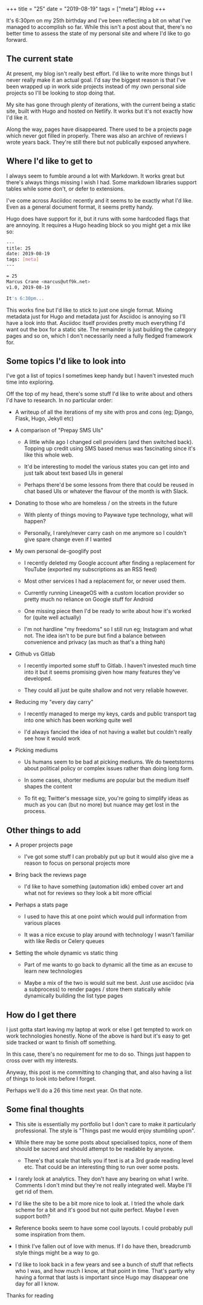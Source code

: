 +++
title = "25"
date = "2019-08-19"
tags = ["meta"]
#blog
+++

It's 6:30pm on my 25th birthday and I've been reflecting a bit on what I've managed to accomplish so far. While this isn't a post about that, there's no better time to assess the state of my personal site and where I'd like to go forward.

## The current state

At present, my blog isn't really best effort. I'd like to write more things but I never really make it an actual goal. I'd say the biggest reason is that I've been wrapped up in work side projects instead of my own personal side projects so I'll be looking to stop doing that.

My site has gone through plenty of iterations, with the current being a static site, built with Hugo and hosted on Netlify. It works but it's not exactly how I'd like it.

Along the way, pages have disappeared. There used to be a projects page which never got filled in properly. There was also an archive of reviews I wrote years back. They're still there but not publically exposed anywhere.

## Where I'd like to get to

I always seem to fumble around a lot with Markdown. It works great but there's always things missing I wish I had. Some markdown libraries support tables while some don't, or defer to extensions.

I've come across Asciidoc recently and it seems to be exactly what I'd like. Even as a general document format, it seems pretty handy.

Hugo does have support for it, but it runs with some hardcoded flags that are annoying. It requires a Hugo heading block so you might get a mix like so:

```bash
---
title: 25
date: 2019-08-19
tags: [meta]
---

= 25
Marcus Crane <marcus@utf9k.net>
v1.0, 2019-08-19

It's 6:30pm...
```

This works fine but I'd like to stick to just one single format. Mixing metadata just for Hugo and metadata just for Asciidoc is annoying so I'll have a look into that. Asciidoc itself provides pretty much everything I'd want out the box for a static site. The remainder is just building the category pages and so on, which I don't necessarily need a fully fledged framework for.

## Some topics I'd like to look into

I've got a list of topics I sometimes keep handy but I haven't invested much time into exploring.

Off the top of my head, there's some stuff I'd like to write about and others I'd have to research. In no particular order:

*   A writeup of all the iterations of my site with pros and cons (eg; Django, Flask, Hugo, Jekyll etc)
    
*   A comparison of "Prepay SMS UIs"
    
    *   A little while ago I changed cell providers (and then switched back). Topping up credit using SMS based menus was fascinating since it's like this whole web.
        
    *   It'd be interesting to model the various states you can get into and just talk about text based UIs in general
        
    *   Perhaps there'd be some lessons from there that could be reused in chat based UIs or whatever the flavour of the month is with Slack.
        
*   Donating to those who are homeless / on the streets in the future
    
    *   With plenty of things moving to Paywave type technology, what will happen?
        
    *   Personally, I rarely/never carry cash on me anymore so I couldn't give spare change even if I wanted
        
*   My own personal de-googlify post
    
    *   I recently deleted my Google account after finding a replacement for YouTube (exported my subscriptions as an RSS feed)
        
    *   Most other services I had a replacement for, or never used them.
        
    *   Currently running LineageOS with a custom location provider so pretty much no reliance on Google stuff for Android
        
    *   One missing piece then I'd be ready to write about how it's worked for (quite well actually)
        
    *   I'm not hardline "my freedoms" so I still run eg; Instagram and what not. The idea isn't to be pure but find a balance between convenience and privacy (as much as that's a thing hah)
        
*   Github vs Gitlab
    
    *   I recently imported some stuff to Gitlab. I haven't invested much time into it but it seems promising given how many features they've developed.
        
    *   They could all just be quite shallow and not very reliable however.
        
*   Reducing my "every day carry"
    
    *   I recently managed to merge my keys, cards and public transport tag into one which has been working quite well
        
    *   I'd always fancied the idea of not having a wallet but couldn't really see how it would work
        
*   Picking mediums
    
    *   Us humans seem to be bad at picking mediums. We do tweetstorms about political policy or complex issues rather than doing long form.
        
    *   In some cases, shorter mediums are popular but the medium itself shapes the content
        
    *   To fit eg; Twitter's message size, you're going to simplify ideas as much as you can (but no more) but nuance may get lost in the process.
        

## Other things to add

*   A proper projects page
    
    *   I've got some stuff I can probably put up but it would also give me a reason to focus on personal projects more
        
*   Bring back the reviews page
    
    *   I'd like to have something (automation idk) embed cover art and what not for reviews so they look a bit more official
        
*   Perhaps a stats page
    
    *   I used to have this at one point which would pull information from various places
        
    *   It was a nice excuse to play around with technology I wasn't familiar with like Redis or Celery queues
        
*   Setting the whole dynamic vs static thing
    
    *   Part of me wants to go back to dynamic all the time as an excuse to learn new technologies
        
    *   Maybe a mix of the two is would suit me best. Just use asciidoc (via a subprocess) to render pages / store them statically while dynamically building the list type pages
        

## How do I get there

I just gotta start leaving my laptop at work or else I get tempted to work on work technologies honestly. None of the above is hard but it's easy to get side tracked or want to finish off something.

In this case, there's no requirement for me to do so. Things just happen to cross over with my interests.

Anyway, this post is me committing to changing that, and also having a list of things to look into before I forget.

Perhaps we'll do a 26 this time next year. On that note.

## Some final thoughts

*   This site is essentially my portfolio but I don't care to make it particularly professional. The style is "Things past me would enjoy stumbling upon".
    
*   While there may be some posts about specialised topics, none of them should be sacred and should attempt to be readable by anyone.
    
    *   There's that scale that tells you if text is at a 3rd grade reading level etc. That could be an interesting thing to run over some posts.
        
*   I rarely look at analytics. They don't have any bearing on what I write. Comments I don't mind but they're not really integrated well. Maybe I'll get rid of them.
    
*   I'd like the site to be a bit more nice to look at. I tried the whole dark scheme for a bit and it's good but not quite perfect. Maybe I even support both?
    
*   Reference books seem to have some cool layouts. I could probably pull some inspiration from them.
    
*   I think I've fallen out of love with menus. If I do have then, breadcrumb style things might be a way to go.
    
*   I'd like to look back in a few years and see a bunch of stuff that reflects who I was, and how much I know, at that point in time. That's partly why having a format that lasts is important since Hugo may disappear one day for all I know.
    

Thanks for reading
